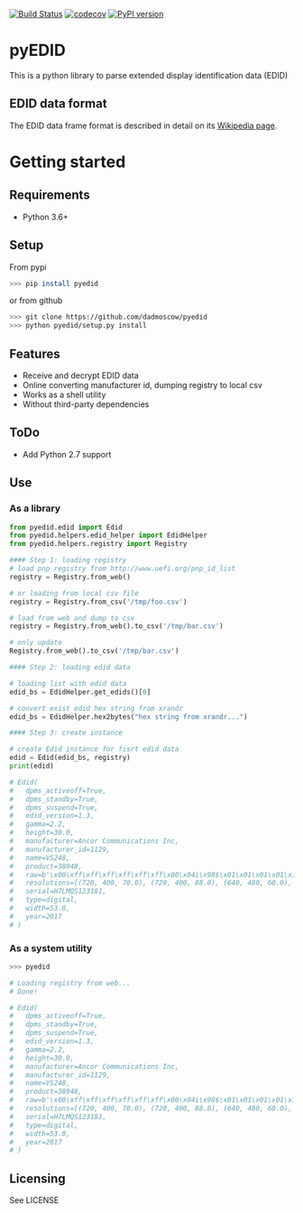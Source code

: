 [![Build Status](https://travis-ci.com/dadmoscow/pyedid.svg?branch=master)](https://travis-ci.com/dadmoscow/pyedid) [![codecov](https://codecov.io/gh/dadmoscow/pyedid/branch/master/graph/badge.svg)](https://codecov.io/gh/gomarkdown/markdown) [![PyPI version](https://badge.fury.io/py/pyedid.svg)](https://badge.fury.io/py/pyedid)
# pyEDID
This is a python library to parse extended display identification data (EDID)

## EDID data format
The EDID data frame format is described in detail on its [Wikipedia page](https://en.wikipedia.org/wiki/Extended_Display_Identification_Data).

# Getting started

## Requirements
* Python 3.6+

## Setup
From pypi
```bash
>>> pip install pyedid
```
or from github
```bash
>>> git clone https://github.com/dadmoscow/pyedid
>>> python pyedid/setup.py install
```

## Features
* Receive and decrypt EDID data
* Online converting manufacturer id, dumping registry to local csv
* Works as a shell utility
* Without third-party dependencies

## ToDo
* Add Python 2.7 support

## Use
### As a library

```python
from pyedid.edid import Edid
from pyedid.helpers.edid_helper import EdidHelper
from pyedid.helpers.registry import Registry

#### Step 1: loading registry
# load pnp registry from http://www.uefi.org/pnp_id_list
registry = Registry.from_web()

# or loading from local csv file
registry = Registry.from_csv('/tmp/foo.csv')

# load from web and dump to csv
registry = Registry.from_web().to_csv('/tmp/bar.csv')

# only update
Registry.from_web().to_csv('/tmp/bar.csv')

#### Step 2: loading edid data

# loading list with edid data
edid_bs = EdidHelper.get_edids()[0]

# convert exist edid hex string from xrandr
edid_bs = EdidHelper.hex2bytes("hex string from xrandr...")

#### Step 3: create instance

# create Edid instance for fisrt edid data
edid = Edid(edid_bs, registry)
print(edid)

# Edid(
# 	dpms_activeoff=True,
# 	dpms_standby=True,
# 	dpms_suspend=True,
# 	edid_version=1.3,
# 	gamma=2.2,
# 	height=30.0,
# 	manufacturer=Ancor Communications Inc,
# 	manufacturer_id=1129,
# 	name=VS248,
# 	product=38948,
# 	raw=b'\x00\xff\xff\xff\xff\xff\xff\x00\x04i\x98$\x01\x01\x01\x01\x1e\x1b\x01\x03\x1e5\x1ex\xea\x92e\xa6UU\x9f(\rPT\xbf\xef\x00qO\x81\x80\x81@\x95\x00\xa9@\xb3\x00\xd1\xc0\x01\x01\x02:\x80\x18q8-@X,E\x00\x13+!\x00\x00\x1e\x00\x00\x00\xfd\x002L\x1eS\x11\x00\n      \x00\x00\x00\xfc\x00VS248\n       \x00\x00\x00\xff\x00H7LMQS122161\n\x00\x00',
# 	resolutions=[(720, 400, 70.0), (720, 400, 88.0), (640, 480, 60.0), (640, 480, 67.0), (640, 480, 72.0), (640, 480, 75.0), (800, 600, 56.0), (800, 600, 60.0), (800, 600, 70.0), (800, 600, 75.0), (832, 624, 75.0), (1024, 768, 87.0), (1024, 768, 60.0), (1024, 768, 72.0), (1024, 768, 75.0), (1152, 864, 75.0), (1280, 1024, 60.0), (1280, 960, 60.0), (1440, 900, 60.0), (1600, 1200, 60.0), (1680, 1050, 60.0), (1920, 1080, 60.0)],
# 	serial=H7LMQS123181,
# 	type=digital,
# 	width=53.0,
# 	year=2017
# )
```

### As a system utility
```bash
>>> pyedid

# Loading registry from web...
# Done!

# Edid(
# 	dpms_activeoff=True,
# 	dpms_standby=True,
# 	dpms_suspend=True,
# 	edid_version=1.3,
# 	gamma=2.2,
# 	height=30.0,
# 	manufacturer=Ancor Communications Inc,
# 	manufacturer_id=1129,
# 	name=VS248,
# 	product=38948,
# 	raw=b'\x00\xff\xff\xff\xff\xff\xff\x00\x04i\x98$\x01\x01\x01\x01\x1e\x1b\x01\x03\x1e5\x1ex\xea\x92e\xa6UU\x9f(\rPT\xbf\xef\x00qO\x81\x80\x81@\x95\x00\xa9@\xb3\x00\xd1\xc0\x01\x01\x02:\x80\x18q8-@X,E\x00\x13+!\x00\x00\x1e\x00\x00\x00\xfd\x002L\x1eS\x11\x00\n      \x00\x00\x00\xfc\x00VS248\n       \x00\x00\x00\xff\x00H7LMQS122161\n\x00\x00',
# 	resolutions=[(720, 400, 70.0), (720, 400, 88.0), (640, 480, 60.0), (640, 480, 67.0), (640, 480, 72.0), (640, 480, 75.0), (800, 600, 56.0), (800, 600, 60.0), (800, 600, 70.0), (800, 600, 75.0), (832, 624, 75.0), (1024, 768, 87.0), (1024, 768, 60.0), (1024, 768, 72.0), (1024, 768, 75.0), (1152, 864, 75.0), (1280, 1024, 60.0), (1280, 960, 60.0), (1440, 900, 60.0), (1600, 1200, 60.0), (1680, 1050, 60.0), (1920, 1080, 60.0)],
# 	serial=H7LMQS123181,
# 	type=digital,
# 	width=53.0,
# 	year=2017
# )
```

## Licensing
See LICENSE